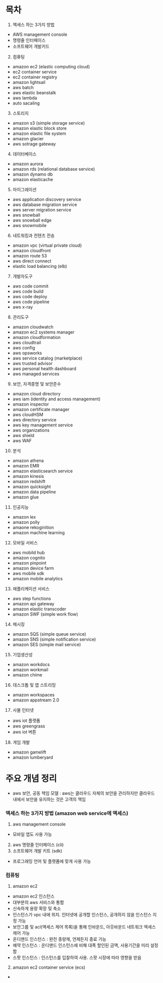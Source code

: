 
# 목차
1. 액세스 하는 3가지 방법
- AWS management console
- 명령줄 인터페이스
- 소프트웨어 개발키드
2. 컴퓨팅
- amazon ec2 (elastic computing cloud)
- ec2 container service
- ec2 container registry
- amazon lightsail
- aws batch
- aws elastic beanstalk
- aws lambda
- auto sacaling
3. 스토리지
- amazon s3 (simple storage service)
- amazon elastic block store
- amazon elastic file system
- amazon glacier
- aws sotrage gateway
4. 데이터베이스
- amazon aurora
- amazon rds (relational database service)
- amazon dynamo db
- amazon elasticache
5. 마이그레이션
- aws application discovery service
- aws database migration service
- aws server migration service
- aws snowball
- aws snowball edge
- aws snowmobile
6. 네트워킹과 컨텐츠 전송
- amazon vpc (virtual private cloud)
- amazon cloudfront
- amazon route 53
- aws direct connect
- elastic load balancing (elb)
7. 개발자도구
- aws code commit
- aws code build
- aws code deploy
- aws code pipeline
- aws x-ray
8. 관리도구
- amazon cloudwatch
- amazon ec2 systems manager
- amazon cloudformation
- aws cloudtrail
- aws config
- aws opsworks
- aws service catalog (marketplace)
- aws trusted advisor
- aws personal health dashboard
- aws managed services
9. 보안, 자격증명 및 보안준수
- amazon cloud directory
- aws iam (identity and access management)
- amazon inspector
- amazon certificate manager
- aws cloudHSM
- aws directory service
- aws key management service
- aws organizations
- aws shield
- aws WAF
10. 분석
- amazon athena
- amazon EMR
- amazon elasticsearch service
- amazon kinesis
- amazon redshift
- amazon quicksight
- amazon data pipeline
- amazon glue
11. 인공지능
- amazon lex
- amazon polly
- amaone rekoginition
- amazon machine learning
12. 모바일 서비스
- aws mobild hub
- amazon cognito
- amazon pinpoint
- amazon device farm
- aws mobile sdk
- amazon mobile analytics
13. 애플리케이션 서비스
- aws step functions
- amazon api gateway
- amazon elastic transcoder
- amazon SWF (simple work flow)
14. 메시징
- amazon SQS (simple queue service)
- amazon SNS (simple notification service)
- amazon SES (simple mail service)
15. 기업생산성
- amazon workdocs
- amazon workmail
- amazon chime
16. 데스크톱 및 앱 스트리밍
- amazon workspaces
- amazon appstream 2.0
17. 사물 인터넷
- aws iot 플랫폼
- aws greengrass
- aws iot 버튼
18. 게임 개발
- amazon gamelift
- amazon lumberyard

# 주요 개념 정리
- aws 보안, 공동 책임 모델 : aws는 클라우드 자체의 보안을 관리하지만 클라우드 내에서 보안을 유지하는 것은 고객의 책임

### 액세스 하는 3가지 방법 (amazon web service에 액세스)
1. aws management console
- 모바일 앱도 사용 가능
2. aws 명령줄 인터페이스 (cli)
3. 소프트웨어 개발 키트 (sdk) 
- 프로그래밍 언어 및 플랫폼에 맞게 사용 가능

### 컴퓨팅
1. amazon ec2
- amazon ec2 인스턴스
- 대부분의 aws 서비스와 통함
- 신속하게 용량 확장 및 축소
- 인스턴스가 vpc 내에 위치. 인터넷에 공개할 인스턴스, 공개하지 않을 인스턴스 지정 가능
- 보안그룹 및 acl(액세스 제어 목록)을 통해 인바운드, 아웃바운드 네트워크 액세스 제어 가능
- 온디맨드 인스턴스 : 완전 종량제, 언제든지 종료 가능
- 예약 인스턴스 : 온디맨드 인스턴스에 비해 대폭 할인된 금액, 사용기간을 미리 설정함
- 스팟 인스턴스 : 인스턴스를 입찰하여 사용. 스팟 시장에 따라 영향을 받음
2. amazon ec2 container service (ecs)
- 

